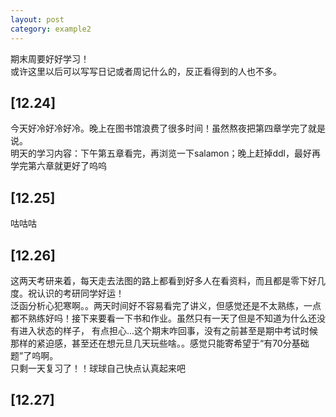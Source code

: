 ```yaml
---
layout: post
category: example2
---
```


<head>
    <script src="https://cdn.mathjax.org/mathjax/latest/MathJax.js?config=TeX-AMS-MML_HTMLorMML" type="text/javascript"></script>
    <script type="text/x-mathjax-config">
        MathJax.Hub.Config({
            tex2jax: {
            skipTags: ['script', 'noscript', 'style', 'textarea', 'pre'],
            inlineMath: [['$','$']]
            }
        });
    </script>
</head>

期末周要好好学习！\
或许这里以后可以写写日记或者周记什么的，反正看得到的人也不多。

## [12.24]
今天好冷好冷好冷。晚上在图书馆浪费了很多时间！虽然熬夜把第四章学完了就是说。\
明天的学习内容：下午第五章看完，再浏览一下salamon；晚上赶掉ddl，最好再学完第六章就更好了呜呜

## [12.25]
咕咕咕

## [12.26]
这两天考研来着，每天走去法图的路上都看到好多人在看资料，而且都是零下好几度。祝认识的考研同学好运！\
泛函分析心犯寒啊。。两天时间好不容易看完了讲义，但感觉还是不太熟练，一点都不熟练好吗！接下来要看一下书和作业。虽然只有一天了但是不知道为什么还没有进入状态的样子，
有点担心...这个期末咋回事，没有之前甚至是期中考试时候那样的紧迫感，甚至还在想元旦几天玩些啥。。感觉只能寄希望于“有70分基础题”了呜啊。\
只剩一天复习了！！球球自己快点认真起来吧

## [12.27]
